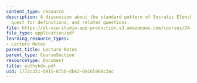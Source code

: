 ```yaml
---
content_type: resource
description: A discussion about the standard pattern of Socratic Elenchus, the Socratic
  quest for definitions, and related questions.
file: https://ol-ocw-studio-app-production.s3.amazonaws.com/courses/24-200-ancient-philosophy-fall-2004/1772c321d915875bdb630a165988c3ac_euthyhdo.pdf
file_type: application/pdf
learning_resource_types:
- Lecture Notes
parent_title: Lecture Notes
parent_type: CourseSection
resourcetype: Document
title: euthyhdo.pdf
uid: 1772c321-d915-875b-db63-0a165988c3ac
---
```

